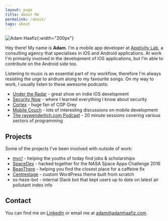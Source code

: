 ```yaml
---
layout: page
title: About Me
permalink: /about/
tags: about
---
```


![Adam Haafiz](../images/me.jpg){:width="200px"}

Hey there! My name is **Adam**. I'm a mobile app developer at [Apptivity Lab](https://www.apptivitylab.com), a consulting agency that specialises in iOS and Android applications. At work I'm primarily involved in the development of iOS applications, but I'm able to contribute on the Android side too. 

Listening to music is an essential part of my workflow, therefore I'm always resisting the urge to airdrum along to my favourite songs. On my way to work, I usually listen to these awesome podcasts:

* [Under the Radar](https://www.relay.fm/radar) - great show on indie iOS development
* [Security Now](https://twit.tv/shows/security-now) - where I learned everything I know about security
* [Cortex](https://www.relay.fm/cortex) - huge fan of CGP Grey
* [Mobile Couch](http://mobilecouch.co/) - lots of interesting discussions on mobile development
* [The raywenderlich.com Podcast](https://www.raywenderlich.com/rwpodcast) - 20 minute sessions covering various sectors of programming

## Projects
Some of the projects I've been involved with outside of work:

* [myc!](https://itunes.apple.com/my/app/myc/id1171061589?mt=8) - helping the youths of today find jobs & scholarships
* [SpaceDex](https://2016.spaceappschallenge.org/challenges/earth/geotagging-space-and-aviation/projects/spacedex) - hacked together for the NASA Space Apps Challenge 2016
* [BeanThere](https://itunes.apple.com/my/app/beanthere/id1081914113?mt=8) - helping you find the closest place for a caffeine fix
* [Centrestage](http://www.centrestage.my) - custom WordPress theme built from scratch
* ss-haze-bot - internal Slack bot that kept users up to date on latest air pollutant index info

## Contact
You can find me on [LinkedIn](https://www.linkedin.com/in/adam-haafiz-a3481011a/) or email me at [adam@adamhaafiz.com](mailto:adam@adamhaafiz.com).
